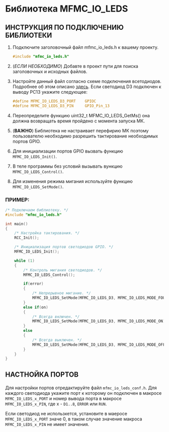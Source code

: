 
# Библиотека MFMC_IO_LEDS

## ИНСТРУКЦИЯ ПО ПОДКЛЮЧЕНИЮ БИБЛИОТЕКИ

1. Подключите заголовочный файл mfmc_io_leds.h к вашему проекту.
	```c
	#include "mfmc_io_leds.h"
	```
2. (_ЕСЛИ НЕОБХОДИМО_) Добавте в проект пути для поиска заголовочных и исходных файлов.
3. Настройте данный файл согласно схеме подключения всетодиодов. Подробнее об этом описано [здесь](#tutorial "Настройка портов").
Если светодиод D3 подключен к выводу PC13 укажите следующее:
	```c
	#define MFMC_IO_LEDS_D3_PORT    GPIOС
	#define MFMC_IO_LEDS_D3_PIN     GPIO_Pin_13
	```
4. Переопределите функцию uint32_t MFMC_IO_LEDS_GetMs() она должна возвращать время 	пройдено с момента запуска МК.

5. (__ВАЖНО__) Библиотека не настраивает перефирию МК поэтому пользователю необходимо разрешить тактирование необходимых портов GPIO.
6. Для инициализации портов GPIO вызвать функцию `MFMC_IO_LEDS_Init()`.
7. В теле программы без условий вызывать вункцию `MFMC_IO_LEDS_Control()`.
8. Для изменения режима мигания используйте функцию `MFMC_IO_LEDS_SetMode()`.

### ПРИМЕР:
```c
/* Подключаем библиотеку. */
#include "mfmc_io_leds.h"

int main()
{
	/* Настройка тактирования. */
	RCC_Init();

	/* Инициализация портов светодиодов GPIO. */
	MFMC_IO_LEDS_Init();

	while (1)
	{
		/* Контроль мигания светодиодов. */
		MFMC_IO_LEDS_Control();

		if(error)
		{
			/* Непрерывное мигание. */
			MFMC_IO_LEDS_SetMode(MFMC_IO_LEDS_D3, MFMC_IO_LEDS_MODE_FOUR_BLINK);
		}
		else if(on)
		{
			/* Всегда включен. */
			MFMC_IO_LEDS_SetMode(MFMC_IO_LEDS_D3, MFMC_IO_LEDS_MODE_ON);
		}
		else
		{
			/* Всегда выключен. */
			MFMC_IO_LEDS_SetMode(MFMC_IO_LEDS_D3, MFMC_IO_LEDS_MODE_OFF);
		}
	}
}
```

## <p id="tutorial">НАСТНОЙКА ПОРТОВ</p>

Для настройки портов отредактируйте файл `mfmc_io_leds_conf.h`. Для каждого светодиода укажите порт к которому он подключен в макросе  `MFMC_IO_LEDS_x_PORT` и номер вывода порта в макросе `MFMC_IO_LEDS_x_PIN`, где x - `D1..8`, `ERROR` или `RUN`.

Если светодиод не использкется, установите в маеросе `MFMC_IO_LEDS_х_PORT` значе 0, в  таком случае значение макроса `MFMC_IO_LEDS_x_PIN` не имеет значения.








